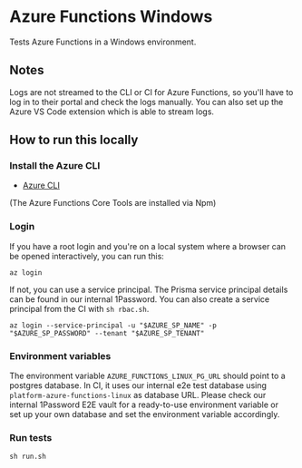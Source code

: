 # Azure Functions Windows

Tests Azure Functions in a Windows environment.

## Notes

Logs are not streamed to the CLI or CI for Azure Functions, so you'll have to log in to their portal and check the logs manually. You can also set up the Azure VS Code extension which is able to stream logs.

## How to run this locally

### Install the Azure CLI

- [Azure CLI](https://docs.microsoft.com/en-us/cli/azure/install-azure-cli)

(The Azure Functions Core Tools are installed via Npm)

### Login

If you have a root login and you're on a local system where a browser can be opened interactively, you can run this:

```shell script
az login
```

If not, you can use a service principal. The Prisma service principal details can be found in our internal 1Password. You can also create a service principal from the CI with `sh rbac.sh`.

```shell script
az login --service-principal -u "$AZURE_SP_NAME" -p "$AZURE_SP_PASSWORD" --tenant "$AZURE_SP_TENANT"
```

### Environment variables

The environment variable `AZURE_FUNCTIONS_LINUX_PG_URL` should point to a postgres database.
In CI, it uses our internal e2e test database using `platform-azure-functions-linux` as database URL.
Please check our internal 1Password E2E vault for a ready-to-use environment variable or  
set up your own database and set the environment variable accordingly.

### Run tests

```shell script
sh run.sh
```
